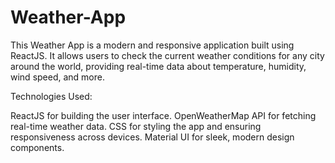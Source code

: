# Weather-App
This Weather App is a modern and responsive application built using ReactJS. It allows users to check the current weather conditions for any city around the world, providing real-time data about temperature, humidity, wind speed, and more.

Technologies Used:

ReactJS for building the user interface.
OpenWeatherMap API for fetching real-time weather data.
CSS for styling the app and ensuring responsiveness across devices.
Material UI for sleek, modern design components.

